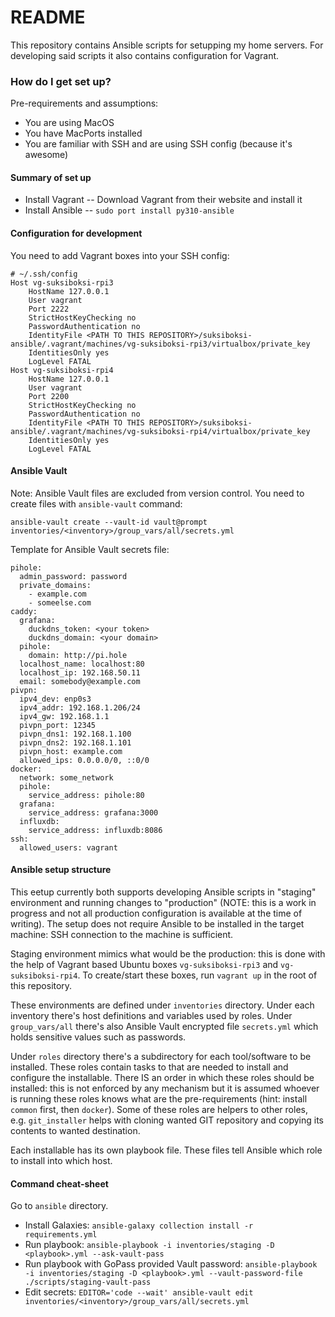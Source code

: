 # README

This repository contains Ansible scripts for setupping my home servers. For developing said scripts it also contains configuration for Vagrant.

### How do I get set up?

Pre-requirements and assumptions:

- You are using MacOS
- You have MacPorts installed
- You are familiar with SSH and are using SSH config (because it's awesome)

#### Summary of set up

- Install Vagrant
  -- Download Vagrant from their website and install it
- Install Ansible
  -- `sudo port install py310-ansible`

#### Configuration for development

You need to add Vagrant boxes into your SSH config:

```
# ~/.ssh/config
Host vg-suksiboksi-rpi3
    HostName 127.0.0.1
    User vagrant
    Port 2222
    StrictHostKeyChecking no
    PasswordAuthentication no
    IdentityFile <PATH TO THIS REPOSITORY>/suksiboksi-ansible/.vagrant/machines/vg-suksiboksi-rpi3/virtualbox/private_key
    IdentitiesOnly yes
    LogLevel FATAL
Host vg-suksiboksi-rpi4
    HostName 127.0.0.1
    User vagrant
    Port 2200
    StrictHostKeyChecking no
    PasswordAuthentication no
    IdentityFile <PATH TO THIS REPOSITORY>/suksiboksi-ansible/.vagrant/machines/vg-suksiboksi-rpi4/virtualbox/private_key
    IdentitiesOnly yes
    LogLevel FATAL
```

#### Ansible Vault

Note: Ansible Vault files are excluded from version control. You need to create files with `ansible-vault` command:

```
ansible-vault create --vault-id vault@prompt inventories/<inventory>/group_vars/all/secrets.yml
```

Template for Ansible Vault secrets file:

```
pihole:
  admin_password: password
  private_domains:
    - example.com
    - someelse.com
caddy:
  grafana:
    duckdns_token: <your token>
    duckdns_domain: <your domain>
  pihole:
    domain: http://pi.hole
  localhost_name: localhost:80
  localhost_ip: 192.168.50.11
  email: somebody@example.com
pivpn:
  ipv4_dev: enp0s3
  ipv4_addr: 192.168.1.206/24
  ipv4_gw: 192.168.1.1
  pivpn_port: 12345
  pivpn_dns1: 192.168.1.100
  pivpn_dns2: 192.168.1.101
  pivpn_host: example.com
  allowed_ips: 0.0.0.0/0, ::0/0
docker:
  network: some_network
  pihole:
    service_address: pihole:80
  grafana:
    service_address: grafana:3000
  influxdb:
    service_address: influxdb:8086
ssh:
  allowed_users: vagrant
```

#### Ansible setup structure

This eetup currently both supports developing Ansible scripts in "staging" environment and running changes to "production" (NOTE: this is a work in progress and not all production configuration is available at the time of writing). The setup does not require Ansible to be installed in the target machine: SSH connection to the machine is sufficient.

Staging environment mimics what would be the production: this is done with the help of Vagrant based Ubuntu boxes `vg-suksiboksi-rpi3` and `vg-suksiboksi-rpi4`. To create/start these boxes, run `vagrant up` in the root of this repository.

These environments are defined under `inventories` directory. Under each inventory there's host definitions and variables used by roles. Under `group_vars/all` there's also Ansible Vault encrypted file `secrets.yml` which holds sensitive values such as passwords.

Under `roles` directory there's a subdirectory for each tool/software to be installed. These roles contain tasks to that are needed to install and configure the installable. There IS an order in which these roles should be installed: this is not enforced by any mechanism but it is assumed whoever is running these roles knows what are the pre-requirements (hint: install `common` first, then `docker`). Some of these roles are helpers to other roles, e.g. `git_installer` helps with cloning wanted GIT repository and copying its contents to wanted destination.

Each installable has its own playbook file. These files tell Ansible which role to install into which host.

#### Command cheat-sheet

Go to `ansible` directory.

- Install Galaxies: `ansible-galaxy collection install -r requirements.yml`
- Run playbook: `ansible-playbook -i inventories/staging -D <playbook>.yml --ask-vault-pass`
- Run playbook with GoPass provided Vault password: `ansible-playbook -i inventories/staging -D <playbook>.yml --vault-password-file ./scripts/staging-vault-pass`
- Edit secrets: `EDITOR='code --wait' ansible-vault edit inventories/<inventory>/group_vars/all/secrets.yml`
